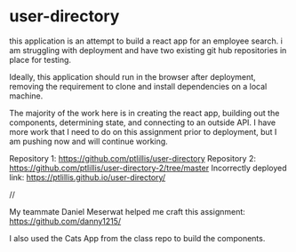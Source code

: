# user-directory

this application is an attempt to build a react app for an employee search. i am struggling with deployment and have two existing git hub repositories in place for testing.

Ideally, this application should run in the browser after deployment, removing the requirement to clone and install dependencies on a local machine.

The majority of the work here is in creating the react app, building out the components, determining state, and connecting to an outside API. I have more work that I need to do on this assignment prior to deployment, but I am pushing now and will continue working.

Repository 1: https://github.com/ptlillis/user-directory
Repository 2: https://github.com/ptlillis/user-directory-2/tree/master
Incorrectly deployed link: https://ptlillis.github.io/user-directory/

//

My teammate Daniel Meserwat helped me craft this assignment: https://github.com/danny1215/

I also used the Cats App from the class repo to build the components.
